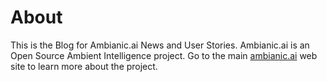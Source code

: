 # About

This is the Blog for Ambianic.ai News and User Stories. Ambianic.ai is an Open Source Ambient Intelligence project. Go to the main [ambianic.ai](https://ambianic.ai) web site to learn more about the project.
